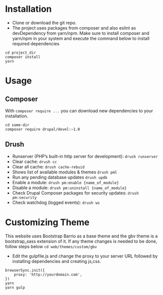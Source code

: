 # Installation
*  Clone or download the git repo.
*  The project uses packages from composer and also eslint as devDependency from yarn/npm. Make sure to install composer and yarn/npm in your system and execute the command below to install required dependencies
```
cd project_dir
composer install
yarn
```
# Usage
## Composer

With `composer require ...` you can download new dependencies to your
installation.

```
cd some-dir
composer require drupal/devel:~1.0
```
## Drush
- Runserver (PHP’s built-in http server for development): `drush runserver`
- Clear cache: `drush cc`
- Clear all cache: `drush cache-rebuid`
- Shows list of available modules & themes `drush pml`
- Run any pending database updates `drush updb`
- Enable a module: `drush pm:enable {name_of_module}`
- Disable a module: `drush pm:uninstall {name_of_module}`
- Check Drupal Composer packages for security updates: `drush pm:security`
- Check watchdog (logged events): `drush ws`

# Customizing Theme
This website uses Bootstrap Barrio as a base theme and the gbv theme is a bootstrap_sass extension of it.
If any theme changes is needed to be done, follow steps below
`cd web/themes/custom/gbv`
- Edit the gulpfile.js and change the proxy to your server URL followed by installing dependencies and creating js,css.
`````
browserSync.init({
    proxy: 'http://yourdomain.com',
})
yarn
yarn gulp
`````
